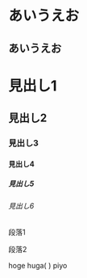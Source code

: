# あいうえお
## あいうえお

# 見出し1
## 見出し2
### 見出し3
#### 見出し4
##### 見出し5
###### 見出し6

段落1

段落2



hoge
huga(  )
piyo
